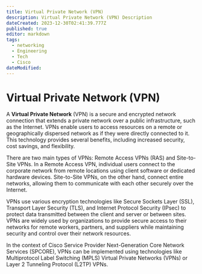 ```yaml
---
title: Virtual Private Network (VPN)
description: Virtual Private Network (VPN) Description
dateCreated: 2023-12-30T02:41:39.777Z
published: true
editor: markdown
tags:
  - networking
  - Engineering
  - Tech
  - Cisco
dateModified: 
---
```

# Virtual Private Network (VPN)

A **Virtual Private Network** (VPN) is a secure and encrypted network connection that extends a private network over a public infrastructure, such as the Internet. VPNs enable users to access resources on a remote or geographically dispersed network as if they were directly connected to it. This technology provides several benefits, including increased security, cost savings, and flexibility.

There are two main types of VPNs: Remote Access VPNs (RAS) and Site-to-Site VPNs. In a Remote Access VPN, individual users connect to the corporate network from remote locations using client software or dedicated hardware devices. Site-to-Site VPNs, on the other hand, connect entire networks, allowing them to communicate with each other securely over the Internet.

VPNs use various encryption technologies like Secure Sockets Layer (SSL), Transport Layer Security (TLS), and Internet Protocol Security (IPsec) to protect data transmitted between the client and server or between sites. VPNs are widely used by organizations to provide secure access to their networks for remote workers, partners, and suppliers while maintaining security and control over their network resources.

In the context of Cisco Service Provider Next-Generation Core Network Services (SPCORE), VPNs can be implemented using technologies like Multiprotocol Label Switching (MPLS) Virtual Private Networks (VPNs) or Layer 2 Tunneling Protocol (L2TP) VPNs.